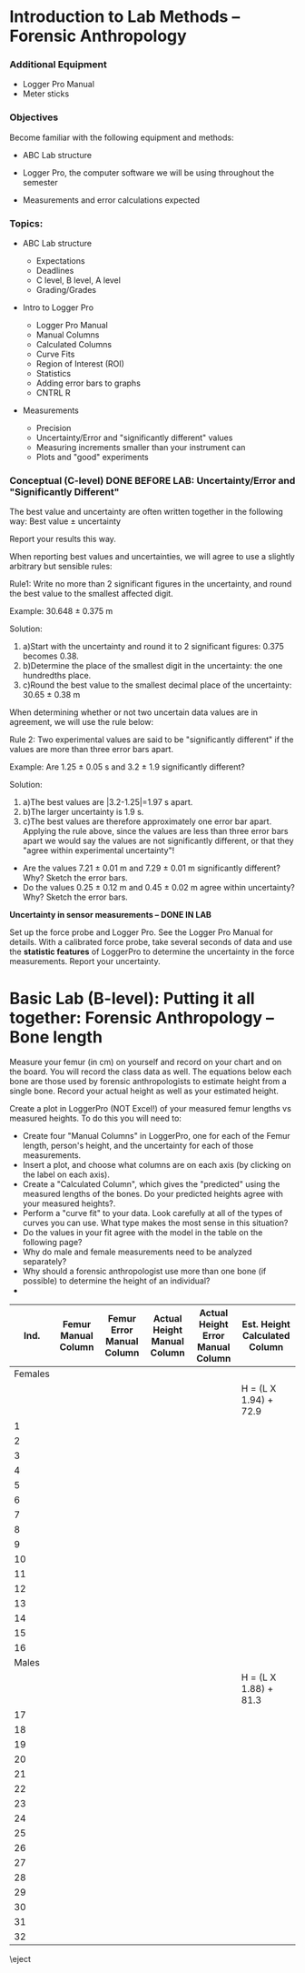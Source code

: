# Introduction to Lab Methods – Forensic Anthropology

### Additional Equipment

- Logger Pro Manual
- Meter sticks

### Objectives

Become familiar with the following equipment and methods:

- ABC Lab structure

- Logger Pro, the computer software we will be using throughout the semester
- Measurements and error calculations expected 

### Topics:

- ABC Lab structure
  - Expectations
  - Deadlines
  - C level, B level, A level
  - Grading/Grades

- Intro to Logger Pro
  - Logger Pro Manual
  - Manual Columns
  - Calculated Columns
  - Curve Fits
  - Region of Interest (ROI)
  - Statistics
  - Adding error bars to graphs
  - CNTRL R

- Measurements
  - Precision
  - Uncertainty/Error and "significantly different" values
  - Measuring increments smaller than your instrument can
  - Plots and "good" experiments

### Conceptual (C-level) DONE BEFORE LAB: Uncertainty/Error and "Significantly Different"

The best value and uncertainty are often written together in the following way: Best value ± uncertainty

Report your results this way.

When reporting best values and uncertainties, we will agree to use a slightly arbitrary but sensible rules:

Rule1: Write no more than 2 significant figures in the uncertainty, and round the best value to the smallest affected digit. 

Example: 30.648 ± 0.375 m

Solution: 

1. a)Start with the uncertainty and round it to 2 significant figures: 0.375 becomes 0.38.
2. b)Determine the place of the smallest digit in the uncertainty: the one hundredths place.
3. c)Round the best value to the smallest decimal place of the uncertainty: 30.65 ± 0.38 m

When determining whether or not two uncertain data values are in agreement, we will use the rule below:

Rule 2: Two experimental values are said to be "significantly different" if the values are more than three error bars apart.

Example: Are 1.25 ± 0.05 s and 3.2 ± 1.9 significantly different?

Solution:

1. a)The best values are |3.2-1.25|=1.97 s apart.
2. b)The larger uncertainty is 1.9 s. 
3. c)The best values are therefore approximately one error bar apart. Applying the rule above, since the values are less than three error bars apart we would say the values are not significantly different, or that they "agree within experimental uncertainty"!
  - Are the values 7.21 ± 0.01 m and 7.29 ± 0.01 m significantly different? Why? Sketch the error bars.
  - Do the values 0.25 ± 0.12 m and 0.45 ± 0.02 m agree within uncertainty? Why? Sketch the error bars.

**Uncertainty in sensor measurements – DONE IN LAB**

Set up the force probe and Logger Pro. See the Logger Pro Manual for details. With a calibrated force probe, take several seconds of data and use the **statistic features** of LoggerPro to determine the uncertainty in the force measurements. Report your uncertainty.

# Basic Lab (B-level): Putting it all together: Forensic Anthropology – Bone length

Measure your femur (in cm) on yourself and record on your chart and on the board. You will record the class data as well. The equations below each bone are those used by forensic anthropologists to estimate height from a single bone. Record your actual height as well as your estimated height.

Create a plot in LoggerPro (NOT Excel!) of your measured femur lengths vs measured heights. To do this you will need to:

- Create four "Manual Columns" in LoggerPro, one for each of the Femur length, person's height, and the uncertainty for each of those measurements.
- Insert a plot, and choose what columns are on each axis (by clicking on the label on each axis).
- Create a "Calculated Column", which gives the "predicted" using the measured lengths of the bones. Do your predicted heights agree with your measured heights?.
- Perform a "curve fit" to your data. Look carefully at all of the types of curves you can use. What type makes the most sense in this situation?
- Do the values in your fit agree with the model in the table on the following page?
- Why do male and female measurements need to be analyzed separately?
- Why should a forensic anthropologist use more than one bone (if possible) to determine the height of an individual?
- 

| Ind. | Femur Manual Column | Femur Error Manual Column | Actual Height Manual Column | Actual Height Error Manual Column | Est. Height Calculated Column |
| --- | --- | --- | --- | --- | --- |
| Females |  |  |  |  |  |
|  |  |  |  |  | H = (L X 1.94) + 72.9 |
| 1 |  |  |  |  |  |
| 2 |  |  |  |  |  |
| 3 |  |  |  |  |  |
| 4 |  |  |  |  |  |
| 5 |  |  |  |  |  |
| 6 |  |  |  |  |  |
| 7 |  |  |  |  |  |
| 8 |  |  |  |  |  |
| 9 |  |  |  |  |  |
| 10 |  |  |  |  |  |
| 11 |  |  |  |  |  |
| 12 |  |  |  |  |  |
| 13 |  |  |  |  |  |
| 14 |  |  |  |  |  |
| 15 |  |  |  |  |  |
| 16 |  |  |  |  |  |
| Males |  |  |  |  |  |
|  |  |  |  |  | H = (L X 1.88) + 81.3 |
| 17 |  |  |  |  |  |
| 18 |  |  |  |  |  |
| 19 |  |  |  |  |  |
| 20 |  |  |  |  |  |
| 21 |  |  |  |  |  |
| 22 |  |  |  |  |  |
| 23 |  |  |  |  |  |
| 24 |  |  |  |  |  |
| 25 |  |  |  |  |  |
| 26 |  |  |  |  |  |
| 27 |  |  |  |  |  |
| 28 |  |  |  |  |  |
| 29 |  |  |  |  |  |
| 30 |  |  |  |  |  |
| 31 |  |  |  |  |  |
| 32 |  |  |  |  |  |


\eject

